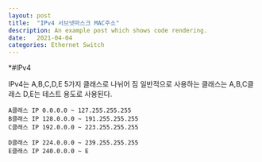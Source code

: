 ```yaml
---
layout: post
title:  "IPv4 서브넷마스크 MAC주소"
description: An example post which shows code rendering.
date:   2021-04-04
categories: Ethernet Switch
---
```


*#IPv4

IPv4는 A,B,C,D,E 5가지 클래스로 나뉘어 짐
일반적으로 사용하는 클래스는 A,B,C클래스 D,E는 테스트 용도로 사용된다.

```
A클래스 IP 0.0.0.0 ~ 127.255.255.255
B클래스 IP 128.0.0.0 ~ 191.255.255.255
C클래스 IP 192.0.0.0 ~ 223.255.255.255
```

```
D클래스 IP 224.0.0.0 ~ 239.255.255.255
E클래스 IP 240.0.0.0 ~ E
```





